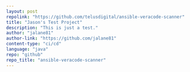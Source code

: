 ```yaml
---
layout: post
repolink: "https://github.com/telusdigital/ansible-veracode-scanner"
title: "Jason's Test Project"
description: "This is just a test."
author: "jalane81"
author-link: "https://github.com/jalane81"
content-type: "ci/cd"
language: "java"
repo: "github"
repo_title: "ansible-veracode-scanner"
---
```

